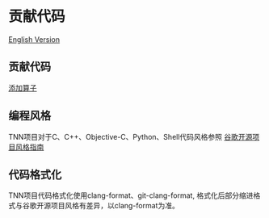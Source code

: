 # 贡献代码

[English Version](../../en/development/contributing_en.md)
## 贡献代码

[添加算子](add_op.md)

## 编程风格

TNN项目对于C、C++、Objective-C、Python、Shell代码风格参照
[谷歌开源项目风格指南](https://zh-google-styleguide.readthedocs.io/en/latest/contents/)

## 代码格式化

TNN项目代码格式化使用clang-format、git-clang-format, 格式化后部分缩进格式与谷歌开源项目风格有差异，以clang-format为准。

